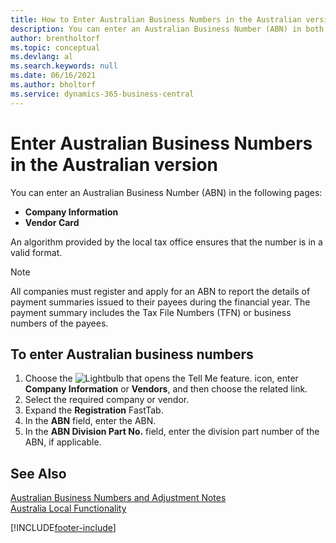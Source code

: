 ```yaml
---
title: How to Enter Australian Business Numbers in the Australian version
description: You can enter an Australian Business Number (ABN) in both the Company Information and the Vendor Card pages.
author: brentholtorf
ms.topic: conceptual
ms.devlang: al
ms.search.keywords: null
ms.date: 06/16/2021
ms.author: bholtorf
ms.service: dynamics-365-business-central
---
```

# Enter Australian Business Numbers in the Australian version

You can enter an Australian Business Number (ABN) in the following pages:  

- **Company Information**  
- **Vendor Card**  

An algorithm provided by the local tax office ensures that the number is in a valid format.  

> [!NOTE]
> All companies must register and apply for an ABN to report the details of payment summaries issued to their payees during the financial year. The payment summary includes the Tax File Numbers (TFN) or business numbers of the payees.

## To enter Australian business numbers  

1. Choose the ![Lightbulb that opens the Tell Me feature.](../../media/ui-search/search_small.png "Tell me what you want to do") icon, enter **Company Information** or **Vendors**, and then choose the related link.  
2. Select the required company or vendor.  
3. Expand the **Registration** FastTab.  
4. In the **ABN** field, enter the ABN.  
5. In the **ABN Division Part No.** field, enter the division part number of the ABN, if applicable.  

## See Also

[Australian Business Numbers and Adjustment Notes](australian-business-numbers-and-adjustment-notes.md)   
[Australia Local Functionality](australia-local-functionality.md)  


[!INCLUDE[footer-include](../../includes/footer-banner.md)]